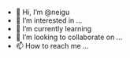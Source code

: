 - 👋 Hi, I’m @neigu 
- 👀 I’m interested in ...
- 🌱 I’m currently learning
- 💞️ I’m looking to collaborate on ...
- 📫 How to reach me ...

<!---
neigu/neigu is a ✨ special ✨ repository because its `README.md` (this file) appears on your GitHub profile.
You can click the Preview link to take a look at your changes.
--->

